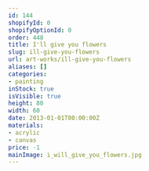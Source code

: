 ```yaml
---
id: 144
shopifyId: 0
shopifyOptionId: 0
order: 448
title: I'll give you flowers
slug: ill-give-you-flowers
url: art-works/ill-give-you-flowers
aliases: []
categories:
- painting
inStock: true
isVisible: true
height: 80
width: 60
date: 2013-01-01T00:00:00Z
materials:
- acrylic
- canvas
price: -1
mainImage: i_will_give_you_flowers.jpg
---
```

